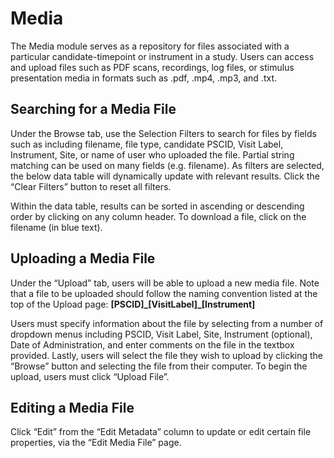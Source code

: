 # Media

The Media module serves as a repository for files associated with a particular candidate-timepoint or instrument in a study.  Users can access and upload files such as PDF scans, recordings, log files, or stimulus presentation media in formats such as .pdf, .mp4, .mp3, and .txt. 

## Searching for a Media File
Under the Browse tab, use the Selection Filters to search for files by fields such as including filename, file type, candidate PSCID, Visit Label, Instrument, Site, or name of user who uploaded the file.  Partial string matching can be used on many fields (e.g. filename).  As filters are selected, the below data table will dynamically update with relevant results.  Click the “Clear Filters” button to reset all filters. 

Within the data table, results can be sorted in ascending or descending order by clicking on any column header. To download a file, click on the filename (in blue text). 

## Uploading a Media File
Under the “Upload” tab, users will be able to upload a new media file. 
Note that a file to be uploaded should follow the naming convention listed at the top of the Upload page: **[PSCID]****_****[VisitLabel]****_****[Instrument]**

Users must specify information about the file by selecting from a number of dropdown menus including PSCID, Visit Label, Site, Instrument (optional), Date of Administration, and enter comments on the file in the textbox provided. Lastly, users will select the file they wish to upload by clicking the “Browse” button and selecting the file from their computer. To begin the upload, users must click “Upload File”. 

## Editing a Media File
Click “Edit” from the “Edit Metadata” column to update or edit certain file properties, via the “Edit Media File” page. 
